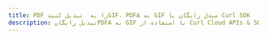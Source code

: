 ---title: PDF را به  تبدیل کنیدGIF، PDFA به GIF مبدل رایگان یا Curl SDKdescription: تبدیل رایگانPDFA به GIF با استفاده از Curl Cloud APIs & SDK همچنین اسناد PDF را در Cloud ایجاد، ویرایش و رندر کنید.---